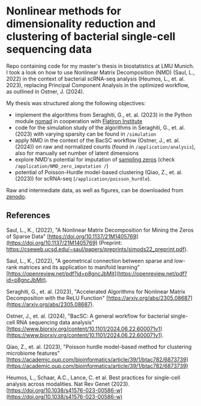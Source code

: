 # Nonlinear methods for dimensionality reduction and clustering of bacterial single-cell  sequencing data

Repo containing code for my master's thesis in biostatistics at LMU Munich. 
I took a look on how to use Nonlinear Matrix Decomposition (NMD) (Saul, L., 2022) in the context of bacterial scRNA-seq analysis (Heumos, L., et. al. 2023), replacing Principal Component Analysis in the optimized workflow, as outlined in Ostner, J. (2024).

My thesis was structured along the following objectives:

- implement the algorithms from Seraghiti, G., et. al. (2023) in the Python module [nomad](https://github.com/flatironinstitute/nomad/) in cooperation with [Flatiron Institute](https://www.simonsfoundation.org/flatiron/)
- code for the simulation study of the algorithms in Seraghiti, G., et. al. (2023) with varying sparsity can be found in `/simulation`
- apply NMD in the context of the BacSC workflow (Ostner, J., et. al. (2024)) on raw and normalized counts (found in `/application/analysis`), also for manually set number of latent dimensions
- explore NMD's potential for imputation of [sampling zeros](https://www.nature.com/articles/s41467-021-27729-z) (check `/application/NMD_zero_imputation /`)
- potential of Poisson-Hurdle model-based clustering (Qiao, Z., et. al. (2023)) for scRNA-seq (`/application/poisson_hurdle`).

Raw and intermediate data, as well as figures, can be downloaded from [zenodo](https://zenodo.org/records/13898901).

## References
Saul, L., K., (2022), "A Nonlinear Matrix Decomposition for Mining the Zeros of Sparse Data"
[https://doi.org/10.1137/21M1405769](https://doi.org/10.1137/21M1405769)
(Preprint: https://cseweb.ucsd.edu/~saul/papers/preprints/simods22_preprint.pdf).

Saul, L., K., (2022), "A geometrical connection between sparse and low-rank
matrices and its application to manifold learning" [https://openreview.net/pdf?id=p8gncJbMit](https://openreview.net/pdf?id=p8gncJbMit).

Seraghiti, G., et. al. (2023), "Accelerated Algorithms for Nonlinear Matrix Decomposition with the ReLU Function" 
[https://arxiv.org/abs/2305.08687](https://arxiv.org/abs/2305.08687).

Ostner, J., et. al. (2024), "BacSC: A general workflow for bacterial single-cell RNA sequencing data analysis" [https://www.biorxiv.org/content/10.1101/2024.06.22.600071v1](https://www.biorxiv.org/content/10.1101/2024.06.22.600071v1).

Qiao, Z., et. al. (2023), "Poisson hurdle model-based method for clustering microbiome features" [https://academic.oup.com/bioinformatics/article/39/1/btac782/6873739](https://academic.oup.com/bioinformatics/article/39/1/btac782/6873739)

Heumos, L., Schaar, A.C., Lance, C. et al. Best practices for single-cell analysis across modalities. Nat Rev Genet (2023). [https://doi.org/10.1038/s41576-023-00586-w](https://doi.org/10.1038/s41576-023-00586-w)